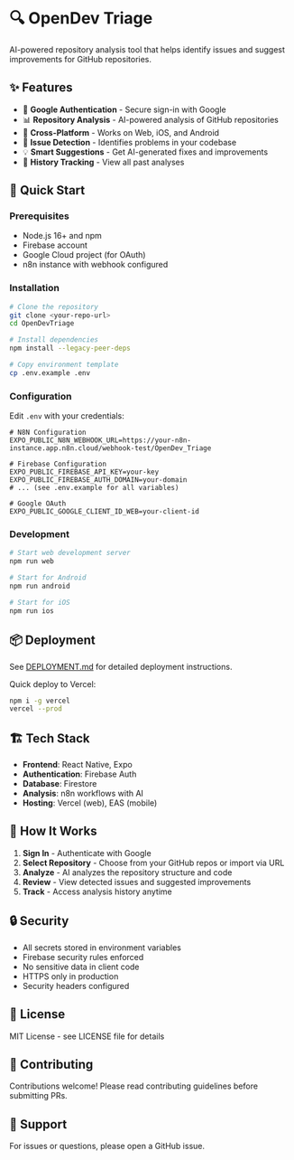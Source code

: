 # 🔍 OpenDev Triage

AI-powered repository analysis tool that helps identify issues and suggest improvements for GitHub repositories.

## ✨ Features

- 🔐 **Google Authentication** - Secure sign-in with Google
- 📊 **Repository Analysis** - AI-powered analysis of GitHub repositories
- 📱 **Cross-Platform** - Works on Web, iOS, and Android
- 🎯 **Issue Detection** - Identifies problems in your codebase
- 💡 **Smart Suggestions** - Get AI-generated fixes and improvements
- 📜 **History Tracking** - View all past analyses

## 🚀 Quick Start

### Prerequisites

- Node.js 16+ and npm
- Firebase account
- Google Cloud project (for OAuth)
- n8n instance with webhook configured

### Installation

```bash
# Clone the repository
git clone <your-repo-url>
cd OpenDevTriage

# Install dependencies
npm install --legacy-peer-deps

# Copy environment template
cp .env.example .env
```

### Configuration

Edit `.env` with your credentials:

```env
# N8N Configuration
EXPO_PUBLIC_N8N_WEBHOOK_URL=https://your-n8n-instance.app.n8n.cloud/webhook-test/OpenDev_Triage

# Firebase Configuration
EXPO_PUBLIC_FIREBASE_API_KEY=your-key
EXPO_PUBLIC_FIREBASE_AUTH_DOMAIN=your-domain
# ... (see .env.example for all variables)

# Google OAuth
EXPO_PUBLIC_GOOGLE_CLIENT_ID_WEB=your-client-id
```

### Development

```bash
# Start web development server
npm run web

# Start for Android
npm run android

# Start for iOS
npm run ios
```

## 📦 Deployment

See [DEPLOYMENT.md](./DEPLOYMENT.md) for detailed deployment instructions.

Quick deploy to Vercel:
```bash
npm i -g vercel
vercel --prod
```

## 🏗️ Tech Stack

- **Frontend**: React Native, Expo
- **Authentication**: Firebase Auth
- **Database**: Firestore
- **Analysis**: n8n workflows with AI
- **Hosting**: Vercel (web), EAS (mobile)

## 📖 How It Works

1. **Sign In** - Authenticate with Google
2. **Select Repository** - Choose from your GitHub repos or import via URL
3. **Analyze** - AI analyzes the repository structure and code
4. **Review** - View detected issues and suggested improvements
5. **Track** - Access analysis history anytime

## 🔒 Security

- All secrets stored in environment variables
- Firebase security rules enforced
- No sensitive data in client code
- HTTPS only in production
- Security headers configured

## 📄 License

MIT License - see LICENSE file for details

## 🤝 Contributing

Contributions welcome! Please read contributing guidelines before submitting PRs.

## 📧 Support

For issues or questions, please open a GitHub issue.


